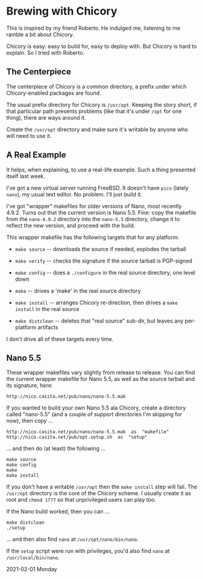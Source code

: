 # Brewing with Chicory

This is inspired by my friend Roberto.
He indulged me, listening to me ramble a bit about Chicory.

Chicory is easy: easy to build for, easy to deploy with.
But Chicory is hard to explain. So I tried with Roberto.

## The Centerpiece

The centerpiece of Chicory is a common directory,
a prefix under which Chicory-enabled packages are found.

The usual prefix directory for Chicory is `/usr/opt`.
Keeping the story short, if that particular path presents problems
(like that it's under `/opt` for one thing), there are ways around it.

Create the `/usr/opt` directory and make sure it's writable
by anyone who will need to use it.

## A Real Example

It helps, when explaining, to use a real-life example.
Such a thing presented itself last week.

I've got a new virtual server running FreeBSD. It doesn't have `pico`
(lately `nano`), my usual text editor. No problem. I'll just build it.

I've got "wrapper" makefiles for older versions of Nano, most recently
4.9.2. Turns out that the current version is Nano 5.5. Fine: copy the
makefile from the `nano-4.9.2` directory into the `nano-5.5` directory,
change it to reflect the new version, and proceed with the build.

This wrapper makefile has the following targets that for any platform:

* `make source` -- downloads the source if needed, explodes the tarball

* `make verify` -- checks the signature if the source tarball is PGP-signed

* `make config` -- does a `./configure` in the real source directory, one level down

* `make` -- drives a 'make' in the real source directory

* `make install` -- arranges Chicory re-direction, then drives a `make install` in the real source

* `make distclean` -- deletes that "real source" sub-dir, but leaves any per-platform artifacts

I don't drive all of these targets every time.

## Nano 5.5

These wrapper makefiles vary slightly from release to release. You can
find the current wrapper makefile for Nano 5.5, as well as the source
tarball and its signature, here:

    http://nico.casita.net/pub/nano/nano-5.5.mak

If you wanted to build your own Nano 5.5 ala Chicory, create a directory
called "nano-5.5" (and a couple of support directories I'm skipping for now),
then copy ...

    http://nico.casita.net/pub/nano/nano-5.5.mak  as  "makefile"
    http://nico.casita.net/pub/opt.setup.sh  as  "setup"

 ... and then do (at least) the following ...

    make source
    make config
    make
    make install

If you don't have a writable `/usr/opt` then the `make install` step will fail.
The `/usr/opt` directory is the core of the Chicory scheme. I usually create it
as root and `chmod 1777` so that unprivileged users can play too. 

If the Nano build worked, then you can ...

    make distclean
    ./setup

 ... and then also find `nano` at `/usr/opt/nano/bin/nano`.

If the `setup` script were run with privileges,
you'd also find `nano` at `/usr/local/bin/nano`.

2021-02-01 Monday


